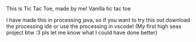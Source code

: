 This is Tic Tac Toe, made by me!
Vanilla tic tac toe

I have made this in processing java, so if you want to try this out download the processing ide or use the processing in vscode!
(My first high seas project btw :3 pls let me know what I could have done better)
